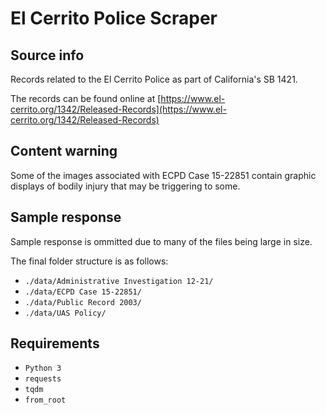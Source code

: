 # El Cerrito Police Scraper

## Source info

Records related to the El Cerrito Police as part of California's SB 1421. 

The records can be found online at [https://www.el-cerrito.org/1342/Released-Records](https://www.el-cerrito.org/1342/Released-Records)

## Content warning

Some of the images associated with ECPD Case 15-22851 contain graphic displays of bodily injury that may be triggering to some.

## Sample response

Sample response is ommitted due to many of the files being large in size.

The final folder structure is as follows:

- `./data/Administrative Investigation 12-21/`
- `./data/ECPD Case 15-22851/`
- `./data/Public Record 2003/`
- `./data/UAS Policy/`

## Requirements

- `Python 3`
- `requests`
- `tqdm`
- `from_root`
